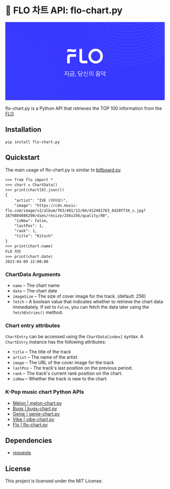 # 🌊 FLO 차트 API: flo-chart.py
![flo](./image.png)

flo-chart.py is a Python API that retrieves the TOP 100 information from the [FLO](https://www.music-flo.com/).

## Installation
```commandline
pip install flo-chart.py
```

## Quickstart
The main usage of flo-chart.py is similar to [billboard.py](https://github.com/guoguo12/billboard-charts).
```commandline
>>> from flo import *
>>> chart = ChartData()
>>> print(chart[0].json())
{
    "artist": "IVE (아이브)",
    "image": "https://cdn.music-flo.com/image/v2/album/763/481/12/04/412481763_6420ff34_s.jpg?1679884086290/dims/resize/256x256/quality/90",
    "isNew": false,
    "lastPos": 1,
    "rank": 1,
    "title": "Kitsch"
}
>>> print(chart.name)
FLO 차트
>>> print(chart.date)
2023-04-09 22:00:00
```

### ChartData Arguments
- `name` – The chart name
- `date` – The chart date
- `imageSize` – The size of cover image for the track. (default: 256)
- `fetch` – A boolean value that indicates whether to retrieve the chart data immediately. If set to `False`, you can fetch the data later using the `fetchEntries()` method.

### Chart entry attributes
`ChartEntry` can be accessed using the `ChartData[index]` syntax. A `ChartEntry` instance has the following attributes:
- `title` – The title of the track
- `artist` – The name of the artist
- `image` – The URL of the cover image for the track
- `lastPos` - The track's last position on the previous period.
- `rank` – The track's current rank position on the chart.
- `isNew` – Whether the track is new to the chart.

### K-Pop music chart Python APIs
- [Melon | melon-chart.py](https://github.com/gold24park/melon-chart.py)
- [Bugs | bugs-chart.py](https://github.com/gold24park/bugs-chart.py)
- [Genie | genie-chart.py](https://github.com/gold24park/genie-chart.py)
- [Vibe | vibe-chart.py](https://github.com/gold24park/vibe-chart.py)
- [Flo | flo-chart.py](https://github.com/gold24park/flo-chart.py)

## Dependencies
- [requests](https://requests.readthedocs.io/en/latest/)

## License
This project is licensed under the MIT License.
